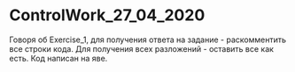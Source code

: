 # ControlWork_27_04_2020
Говоря об Exercise_1, для получения ответа на задание - раскомментить все строки кода. Для получения всех разложений - оставить все как есть.
Код написан на яве.
